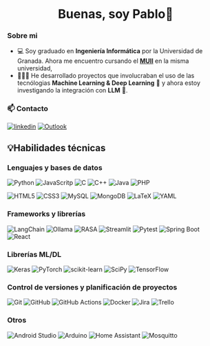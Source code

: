 <div align="center">
    <h1>Buenas, soy Pablo👋</h1>
</div>

### Sobre mi

- 💻 Soy graduado en **Ingeniería Informática** por la Universidad de Granada. Ahora me encuentro cursando el [**MUII**](https://masteres.ugr.es/ingenieria-informatica/) en la misma universidad,
- 👩🏻‍💻 He desarrollado proyectos que involucraban el uso de las tecnólogias **Machine Learning & Deep Learning** 🤖 y ahora estoy investigando la integración con **LLM** 🧠.

### 📫 Contacto

[![linkedin](https://ziadoua.github.io/m3-Markdown-Badges/badges/LinkedIn/linkedin1.svg)](https://www.linkedin.com/in/pvalenz23)
[![Outlook](https://ziadoua.github.io/m3-Markdown-Badges/badges/Outlook/outlook1.svg)](mailto:pvalenz23@outlook.es)

## 💡Habilidades técnicas

### Lenguajes y bases de datos

![Python](https://img.shields.io/badge/python-3670A0?style=for-the-badge&logo=python&logoColor=ffdd54)
![JavaScritp](https://shields.io/badge/JavaScript-F7DF1E?logo=JavaScript&logoColor=000&style=for-the-badge)
![C](https://img.shields.io/badge/c-%2300599C.svg?style=for-the-badge&logo=c&logoColor=white)
![C++](https://img.shields.io/badge/c++-%2300599C.svg?style=for-the-badge&logo=c%2B%2B&logoColor=white)
![Java](https://img.shields.io/badge/java-%23ED8B00.svg?style=for-the-badge&logo=openjdk&logoColor=white)
![PHP](https://img.shields.io/badge/php-%23777BB4.svg?style=for-the-badge&logo=php&logoColor=white)

![HTML5](https://img.shields.io/badge/html5-%23E34F26.svg?style=for-the-badge&logo=html5&logoColor=white)
![CSS3](https://img.shields.io/badge/css3-%231572B6.svg?style=for-the-badge&logo=css3&logoColor=white)
![MySQL](https://img.shields.io/badge/mysql-4479A1.svg?style=for-the-badge&logo=mysql&logoColor=white)
![MongoDB](https://img.shields.io/badge/MongoDB-%234ea94b.svg?style=for-the-badge&logo=mongodb&logoColor=white)
![LaTeX](https://img.shields.io/badge/latex-%23008080.svg?style=for-the-badge&logo=latex&logoColor=white)
![YAML](https://img.shields.io/badge/yaml-%23ffffff.svg?style=for-the-badge&logo=yaml&logoColor=151515)



### Frameworks y librerías

![LangChain](https://img.shields.io/badge/LangChain-ffffff?style=for-the-badge&logo=langchain&logoColor=green)
![Ollama](https://img.shields.io/badge/ollama-white?style=for-the-badge&logo=ollama&logoColor=black)
![RASA](https://img.shields.io/badge/Rasa-8d2be9?style=for-the-badge&logo=rasa)
![Streamlit](https://img.shields.io/badge/Streamlit-%23FE4B4B.svg?style=for-the-badge&logo=streamlit&logoColor=white)
![Pytest](https://img.shields.io/badge/pytest-%23ffffff.svg?style=for-the-badge&logo=pytest&logoColor=2f9fe3)
![Spring Boot](https://img.shields.io/badge/SpringBoot-6DB33F?style=for-the-badge&logo=Spring&logoColor=white)
![React](https://shields.io/badge/react-black?logo=react&style=for-the-badge)



### Librerías **ML/DL**

![Keras](https://img.shields.io/badge/Keras-%23D00000.svg?style=for-the-badge&logo=Keras&logoColor=white)
![PyTorch](https://img.shields.io/badge/PyTorch-%23EE4C2C.svg?style=for-the-badge&logo=PyTorch&logoColor=white)
![scikit-learn](https://img.shields.io/badge/scikit--learn-%23F7931E.svg?style=for-the-badge&logo=scikit-learn&logoColor=white)
![SciPy](https://img.shields.io/badge/SciPy-%230C55A5.svg?style=for-the-badge&logo=scipy&logoColor=%white)
![TensorFlow](https://img.shields.io/badge/TensorFlow-%23FF6F00.svg?style=for-the-badge&logo=TensorFlow&logoColor=white)

### Control de versiones y planificación de proyectos

![Git](https://img.shields.io/badge/Git-white?style=for-the-badge&logo=Git&logoColor=red)
![GitHub](https://img.shields.io/badge/github-%23121011.svg?style=for-the-badge&logo=github&logoColor=white)
![GitHub Actions](https://img.shields.io/badge/github%20actions-%232671E5.svg?style=for-the-badge&logo=githubactions&logoColor=white)
![Docker](https://img.shields.io/badge/docker-%230db7ed.svg?style=for-the-badge&logo=docker&logoColor=white)
![Jira](https://img.shields.io/badge/jira-%230A0FFF.svg?style=for-the-badge&logo=jira&logoColor=white)
![Trello](https://img.shields.io/badge/Trello-%23026AA7.svg?style=for-the-badge&logo=Trello&logoColor=white)

### Otros

![Android Studio](https://img.shields.io/badge/android%20studio-346ac1?style=for-the-badge&logo=android%20studio&logoColor=white)
![Arduino](https://img.shields.io/badge/-Arduino-00979D?style=for-the-badge&logo=Arduino&logoColor=white)
![Home Assistant](https://img.shields.io/badge/home%20assistant-%2341BDF5.svg?style=for-the-badge&logo=home-assistant&logoColor=white)
![Mosquitto](https://img.shields.io/badge/mosquitto-%233C5280.svg?style=for-the-badge&logo=eclipsemosquitto&logoColor=white)
